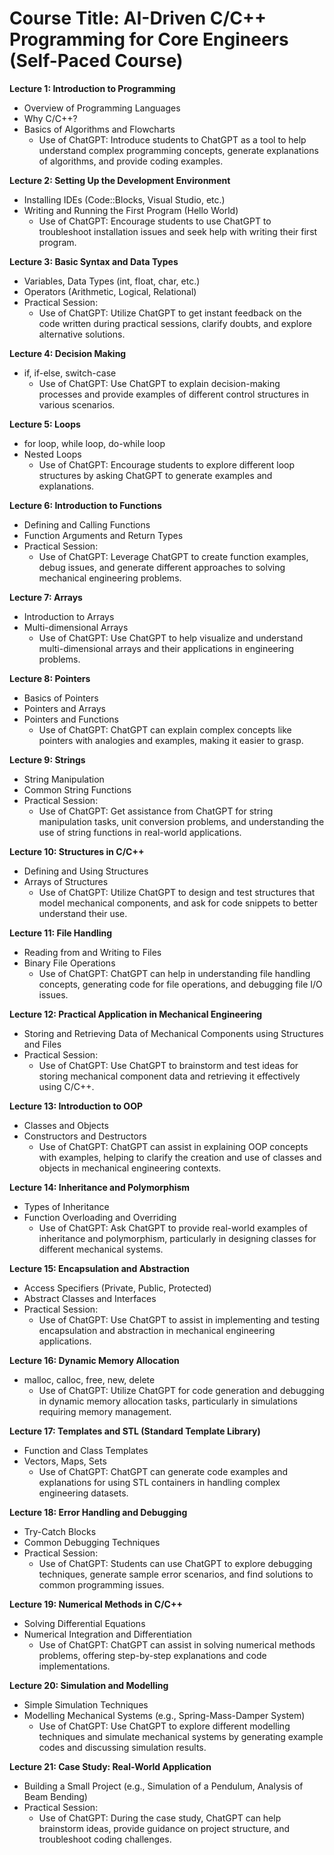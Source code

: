 # **Course Title:** AI-Driven C/C++ Programming for Core Engineers (Self-Paced Course)

**Lecture 1: Introduction to Programming**
- Overview of Programming Languages
- Why C/C++?
- Basics of Algorithms and Flowcharts
  - Use of ChatGPT: Introduce students to ChatGPT as a tool to help understand complex programming concepts, generate explanations of algorithms, and provide coding examples.

**Lecture 2: Setting Up the Development Environment**
- Installing IDEs (Code::Blocks, Visual Studio, etc.)
- Writing and Running the First Program (Hello World)
  - Use of ChatGPT: Encourage students to use ChatGPT to troubleshoot installation issues and seek help with writing their first program.

**Lecture 3: Basic Syntax and Data Types**
- Variables, Data Types (int, float, char, etc.)
- Operators (Arithmetic, Logical, Relational)
- Practical Session:
  - Use of ChatGPT: Utilize ChatGPT to get instant feedback on the code written during practical sessions, clarify doubts, and explore alternative solutions.

**Lecture 4: Decision Making**
- if, if-else, switch-case
  - Use of ChatGPT: Use ChatGPT to explain decision-making processes and provide examples of different control structures in various scenarios.

**Lecture 5: Loops**
- for loop, while loop, do-while loop
- Nested Loops
  - Use of ChatGPT: Encourage students to explore different loop structures by asking ChatGPT to generate examples and explanations.

**Lecture 6: Introduction to Functions**
- Defining and Calling Functions
- Function Arguments and Return Types
- Practical Session:
  - Use of ChatGPT: Leverage ChatGPT to create function examples, debug issues, and generate different approaches to solving mechanical engineering problems.

**Lecture 7: Arrays**
- Introduction to Arrays
- Multi-dimensional Arrays
  - Use of ChatGPT: Use ChatGPT to help visualize and understand multi-dimensional arrays and their applications in engineering problems.

**Lecture 8: Pointers**
- Basics of Pointers
- Pointers and Arrays
- Pointers and Functions
  - Use of ChatGPT: ChatGPT can explain complex concepts like pointers with analogies and examples, making it easier to grasp.

**Lecture 9: Strings**
- String Manipulation
- Common String Functions
- Practical Session:
  - Use of ChatGPT: Get assistance from ChatGPT for string manipulation tasks, unit conversion problems, and understanding the use of string functions in real-world applications.

**Lecture 10: Structures in C/C++**
- Defining and Using Structures
- Arrays of Structures
  - Use of ChatGPT: Utilize ChatGPT to design and test structures that model mechanical components, and ask for code snippets to better understand their use.

**Lecture 11: File Handling**
- Reading from and Writing to Files
- Binary File Operations
  - Use of ChatGPT: ChatGPT can help in understanding file handling concepts, generating code for file operations, and debugging file I/O issues.

**Lecture 12: Practical Application in Mechanical Engineering**
- Storing and Retrieving Data of Mechanical Components using Structures and Files
- Practical Session:
  - Use of ChatGPT: Use ChatGPT to brainstorm and test ideas for storing mechanical component data and retrieving it effectively using C/C++.

**Lecture 13: Introduction to OOP**
- Classes and Objects
- Constructors and Destructors
  - Use of ChatGPT: ChatGPT can assist in explaining OOP concepts with examples, helping to clarify the creation and use of classes and objects in mechanical engineering contexts.

**Lecture 14: Inheritance and Polymorphism**
- Types of Inheritance
- Function Overloading and Overriding
  - Use of ChatGPT: Ask ChatGPT to provide real-world examples of inheritance and polymorphism, particularly in designing classes for different mechanical systems.

**Lecture 15: Encapsulation and Abstraction**
- Access Specifiers (Private, Public, Protected)
- Abstract Classes and Interfaces
- Practical Session:
  - Use of ChatGPT: Use ChatGPT to assist in implementing and testing encapsulation and abstraction in mechanical engineering applications.

**Lecture 16: Dynamic Memory Allocation**
- malloc, calloc, free, new, delete
  - Use of ChatGPT: Utilize ChatGPT for code generation and debugging in dynamic memory allocation tasks, particularly in simulations requiring memory management.

**Lecture 17: Templates and STL (Standard Template Library)**
- Function and Class Templates
- Vectors, Maps, Sets
  - Use of ChatGPT: ChatGPT can generate code examples and explanations for using STL containers in handling complex engineering datasets.

**Lecture 18: Error Handling and Debugging**
- Try-Catch Blocks
- Common Debugging Techniques
- Practical Session:
  - Use of ChatGPT: Students can use ChatGPT to explore debugging techniques, generate sample error scenarios, and find solutions to common programming issues.

**Lecture 19: Numerical Methods in C/C++**
- Solving Differential Equations
- Numerical Integration and Differentiation
  - Use of ChatGPT: ChatGPT can assist in solving numerical methods problems, offering step-by-step explanations and code implementations.

**Lecture 20: Simulation and Modelling**
- Simple Simulation Techniques
- Modelling Mechanical Systems (e.g., Spring-Mass-Damper System)
  - Use of ChatGPT: Use ChatGPT to explore different modelling techniques and simulate mechanical systems by generating example codes and discussing simulation results.

**Lecture 21: Case Study: Real-World Application**
- Building a Small Project (e.g., Simulation of a Pendulum, Analysis of Beam Bending)
- Practical Session:
  - Use of ChatGPT: During the case study, ChatGPT can help brainstorm ideas, provide guidance on project structure, and troubleshoot coding challenges.